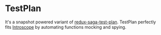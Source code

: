 # TestPlan

It's a snapshot powered variant of [redux-saga-test-plan](https://github.com/jfairbank/redux-saga-test-plan). TestPlan perfectly fits [Introscope](https://github.com/peter-leonov/introscope) by automating functions mocking and spying.
